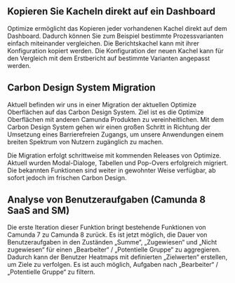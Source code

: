 ## Kopieren Sie Kacheln direkt auf ein Dashboard
Optimize ermöglicht das Kopieren jeder vorhandenen Kachel direkt auf dem Dashboard. Dadurch können Sie zum Beispiel bestimmte Prozessvarianten einfach miteinander vergleichen. Die Berichtskachel kann mit ihrer Konfiguration kopiert werden. Die Konfiguration der neuen Kachel kann für den Vergleich mit dem Erstbericht auf bestimmte Varianten angepasst werden.

## Carbon Design System Migration

Aktuell befinden wir uns in einer Migration der aktuellen Optimize Oberflächen auf das Carbon Design System. Ziel ist es die Optimize Oberflächen mit anderen Camunda Produkten zu vereinheitlichen. Mit dem Carbon Design System gehen wir einen großen Schritt in Richtung der Umsetzung eines Barrierefreien Zugangs, um unsere Anwendungen einem breiten Spektrum von Nutzern zugänglich zu machen.

Die Migration erfolgt schrittweise mit kommenden Releases von Optimize. Aktuell wurden Modal-Dialoge, Tabellen und Pop-Overs erfolgreich migriert. Die bekannten Funktionen sind weiter in gewohnter Weise verfügbar, ab sofort jedoch im frischen Carbon Design.

## Analyse von Benutzeraufgaben (Camunda 8 SaaS and SM)
Die erste Iteration dieser Funktion bringt bestehende Funktionen von Camunda 7 zu Camunda 8 zurück. Es ist jetzt möglich, die Dauer von Benutzeraufgaben in den Zuständen „Summe“, „Zugewiesen“ und „Nicht zugewiesen“ für einen „Bearbeiter“ / „Potentielle Gruppe“ zu aggregieren. Dadurch kann der Benutzer Heatmaps mit definierten „Zielwerten“ erstellen, um Ziele zu verfolgen. Es ist auch möglich, Aufgaben nach „Bearbeiter“ / „Potentielle Gruppe“ zu filtern.